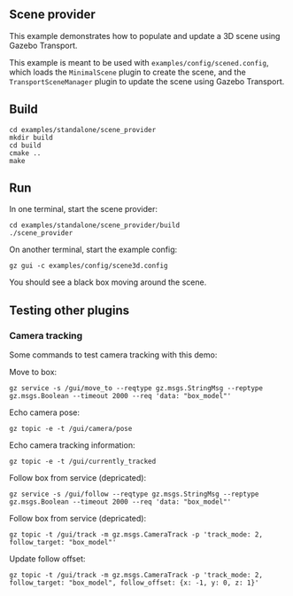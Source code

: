 ## Scene provider

This example demonstrates how to populate and update a 3D scene using
Gazebo Transport.

This example is meant to be used with `examples/config/scened.config`, which
loads the `MinimalScene` plugin to create the scene, and the `TransportSceneManager`
plugin to update the scene using Gazebo Transport.

## Build

```
cd examples/standalone/scene_provider
mkdir build
cd build
cmake ..
make
```

## Run

In one terminal, start the scene provider:

```
cd examples/standalone/scene_provider/build
./scene_provider
```

On another terminal, start the example config:

```
gz gui -c examples/config/scene3d.config
```

You should see a black box moving around the scene.

## Testing other plugins

### Camera tracking

Some commands to test camera tracking with this demo:

Move to box:

```
gz service -s /gui/move_to --reqtype gz.msgs.StringMsg --reptype gz.msgs.Boolean --timeout 2000 --req 'data: "box_model"'
```

Echo camera pose:

```
gz topic -e -t /gui/camera/pose
```

Echo camera tracking information:

```
gz topic -e -t /gui/currently_tracked
```

Follow box from service (depricated):

```
gz service -s /gui/follow --reqtype gz.msgs.StringMsg --reptype gz.msgs.Boolean --timeout 2000 --req 'data: "box_model"'
```

Follow box from service (depricated):

```
gz topic -t /gui/track -m gz.msgs.CameraTrack -p 'track_mode: 2, follow_target: "box_model"'
```

Update follow offset:

```
gz topic -t /gui/track -m gz.msgs.CameraTrack -p 'track_mode: 2, follow_target: "box_model", follow_offset: {x: -1, y: 0, z: 1}'
```
